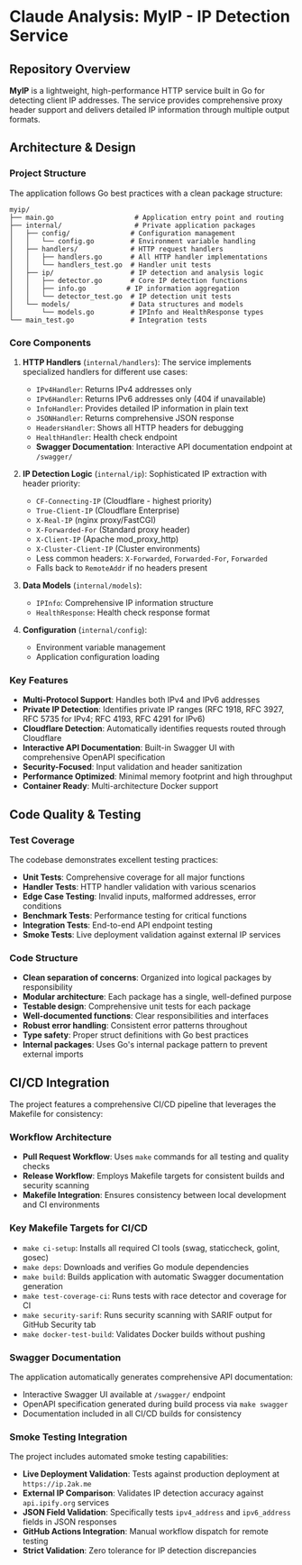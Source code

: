 # Claude Analysis: MyIP - IP Detection Service

## Repository Overview

**MyIP** is a lightweight, high-performance HTTP service built in Go for detecting client IP addresses. The service provides comprehensive proxy header support and delivers detailed IP information through multiple output formats.

## Architecture & Design

### Project Structure

The application follows Go best practices with a clean package structure:

```
myip/
├── main.go                    # Application entry point and routing
├── internal/                  # Private application packages
│   ├── config/               # Configuration management
│   │   └── config.go         # Environment variable handling
│   ├── handlers/             # HTTP request handlers
│   │   ├── handlers.go       # All HTTP handler implementations
│   │   └── handlers_test.go  # Handler unit tests
│   ├── ip/                   # IP detection and analysis logic
│   │   ├── detector.go       # Core IP detection functions
│   │   ├── info.go          # IP information aggregation
│   │   └── detector_test.go  # IP detection unit tests
│   └── models/               # Data structures and models
│       └── models.go         # IPInfo and HealthResponse types
└── main_test.go              # Integration tests
```

### Core Components

1. **HTTP Handlers** (`internal/handlers`): The service implements specialized handlers for different use cases:
   - `IPv4Handler`: Returns IPv4 addresses only
   - `IPv6Handler`: Returns IPv6 addresses only (404 if unavailable)
   - `InfoHandler`: Provides detailed IP information in plain text
   - `JSONHandler`: Returns comprehensive JSON response
   - `HeadersHandler`: Shows all HTTP headers for debugging
   - `HealthHandler`: Health check endpoint
   - **Swagger Documentation**: Interactive API documentation endpoint at `/swagger/`

2. **IP Detection Logic** (`internal/ip`): Sophisticated IP extraction with header priority:
   - `CF-Connecting-IP` (Cloudflare - highest priority)
   - `True-Client-IP` (Cloudflare Enterprise)
   - `X-Real-IP` (nginx proxy/FastCGI)
   - `X-Forwarded-For` (Standard proxy header)
   - `X-Client-IP` (Apache mod_proxy_http)
   - `X-Cluster-Client-IP` (Cluster environments)
   - Less common headers: `X-Forwarded`, `Forwarded-For`, `Forwarded`
   - Falls back to `RemoteAddr` if no headers present

3. **Data Models** (`internal/models`):
   - `IPInfo`: Comprehensive IP information structure
   - `HealthResponse`: Health check response format

4. **Configuration** (`internal/config`):
   - Environment variable management
   - Application configuration loading

### Key Features

- **Multi-Protocol Support**: Handles both IPv4 and IPv6 addresses
- **Private IP Detection**: Identifies private IP ranges (RFC 1918, RFC 3927, RFC 5735 for IPv4; RFC 4193, RFC 4291 for IPv6)
- **Cloudflare Detection**: Automatically identifies requests routed through Cloudflare
- **Interactive API Documentation**: Built-in Swagger UI with comprehensive OpenAPI specification
- **Security-Focused**: Input validation and header sanitization
- **Performance Optimized**: Minimal memory footprint and high throughput
- **Container Ready**: Multi-architecture Docker support

## Code Quality & Testing

### Test Coverage
The codebase demonstrates excellent testing practices:

- **Unit Tests**: Comprehensive coverage for all major functions
- **Handler Tests**: HTTP handler validation with various scenarios
- **Edge Case Testing**: Invalid inputs, malformed addresses, error conditions
- **Benchmark Tests**: Performance testing for critical functions
- **Integration Tests**: End-to-end API endpoint testing
- **Smoke Tests**: Live deployment validation against external IP services

### Code Structure
- **Clean separation of concerns**: Organized into logical packages by responsibility
- **Modular architecture**: Each package has a single, well-defined purpose
- **Testable design**: Comprehensive unit tests for each package
- **Well-documented functions**: Clear responsibilities and interfaces
- **Robust error handling**: Consistent error patterns throughout
- **Type safety**: Proper struct definitions with Go best practices
- **Internal packages**: Uses Go's internal package pattern to prevent external imports

## CI/CD Integration

The project features a comprehensive CI/CD pipeline that leverages the Makefile for consistency:

### Workflow Architecture
- **Pull Request Workflow**: Uses `make` commands for all testing and quality checks
- **Release Workflow**: Employs Makefile targets for consistent builds and security scanning
- **Makefile Integration**: Ensures consistency between local development and CI environments

### Key Makefile Targets for CI/CD
- `make ci-setup`: Installs all required CI tools (swag, staticcheck, golint, gosec)
- `make deps`: Downloads and verifies Go module dependencies
- `make build`: Builds application with automatic Swagger documentation generation
- `make test-coverage-ci`: Runs tests with race detector and coverage for CI
- `make security-sarif`: Runs security scanning with SARIF output for GitHub Security tab
- `make docker-test-build`: Validates Docker builds without pushing

### Swagger Documentation
The application automatically generates comprehensive API documentation:
- Interactive Swagger UI available at `/swagger/` endpoint
- OpenAPI specification generated during build process via `make swagger`
- Documentation included in all CI/CD builds for consistency

### Smoke Testing Integration
The project includes automated smoke testing capabilities:
- **Live Deployment Validation**: Tests against production deployment at `https://ip.2ak.me`
- **External IP Comparison**: Validates IP detection accuracy against `api.ipify.org` services
- **JSON Field Validation**: Specifically tests `ipv4_address` and `ipv6_address` fields in JSON responses
- **GitHub Actions Integration**: Manual workflow dispatch for remote testing
- **Strict Validation**: Zero tolerance for IP detection discrepancies
